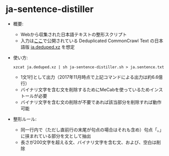 # ja-sentence-distiller

* 概要:

  * Webから収集された日本語テキストの整形スクリプト
  * 入力は[ここ](http://statmt.org/ngrams/)で公開されている Deduplicated CommonCrawl Text の日本語版 [ja.deduped.xz](http://web-language-models.s3-website-us-east-1.amazonaws.com/ngrams/ja/deduped/ja.deduped.xz) を想定

* 使い方:

      xzcat ja.deduped.xz | sh ja-sentence-distiller.sh > ja.sentence.txt

  * 1文1行として出力（2017年11月時点で上記コマンドによる出力は約6.6億行）
  * バイナリ文字を含む文を削除するためにMeCabを使っているためインストールが必要
  * バイナリ文字を含む文の削除が不要であれば該当部分を削除すれば動作可能

* 整形ルール:
  * 同一行内で（ただし直前行の末尾が句点の場合はそれも含め）句点「。」に挟まれている部分を文として抽出
  * 長さが200文字を超える文、バイナリ文字を含む文、および、空白は削除
